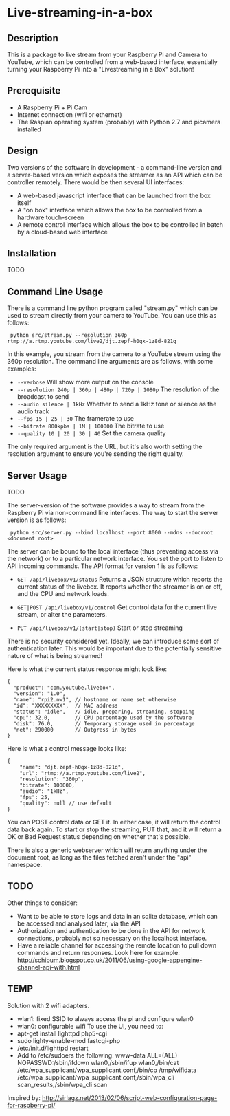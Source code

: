 Live-streaming-in-a-box
=======================

Description
-----------

This is a package to live stream from your Raspberry Pi and Camera to YouTube,
which can be controlled from a web-based interface, essentially turning your 
Raspberry Pi into a "Livestreaming in a Box" solution!

Prerequisite
------------

 * A Raspberry Pi + Pi Cam
 * Internet connection (wifi or ethernet)
 * The Raspian operating system (probably) with Python 2.7 and picamera installed


Design
------

Two versions of the software in development - a command-line version and
a server-based version which exposes the streamer as an API which can be
controller remotely. There would be then several UI interfaces:

  * A web-based javascript interface that can be launched from the box
    itself
  * A "on box" interface which allows the box to be controlled from a
    hardware touch-screen
  * A remote control interface which allows the box to be controlled in
    batch by a cloud-based web interface


Installation
------------

TODO


Command Line Usage
------------------

There is a command line python program called "stream.py" which can be used
to stream directly from your camera to YouTube. You can use this as follows:

```
 python src/stream.py --resolution 360p rtmp://a.rtmp.youtube.com/live2/djt.zepf-h0qx-1z8d-821q
```

In this example, you stream from the camera to a YouTube stream using the 360p
resolution. The command line arguments are as follows, with some examples:

  * `--verbose` Will show more output on the console
  * `--resolution 240p | 360p | 480p | 720p | 1080p` The resolution of the broadcast to send
  * `--audio silence | 1kHz` Whether to send a 1kHz tone or silence as the audio track
  * `--fps 15 | 25 | 30` The framerate to use
  * `--bitrate 800kpbs | 1M | 100000` The bitrate to use
  * `--quality 10 | 20 | 30 | 40` Set the camera quality
  
The only required argument is the URL, but it's also worth setting the resolution
argument to ensure you're sending the right quality.

Server Usage
------------

TODO

The server-version of the software provides a way to stream from the Raspberry Pi
via non-command line interfaces. The way to start the server version is as follows:

```
 python src/server.py --bind localhost --port 8000 --mdns --docroot <document root>
```

The server can be bound to the local interface (thus preventing access via the
network) or to a particular network interface. You set the port to listen to API
incoming commands. The API format for version 1 is as follows:

   * `GET /api/livebox/v1/status` Returns a JSON structure which reports the current
	 status of the livebox. It reports whether the streamer is on or off, and the CPU
	 and network loads.
	 
   * `GET|POST /api/livebox/v1/control` Get control data for the current live stream,
	 or alter the parameters.
	 
   * `PUT /api/livebox/v1/(start|stop)` Start or stop streaming
   
There is no security considered yet. Ideally, we can introduce some sort of authentication
later. This would be important due to the potentially sensitive nature of what is being
streamed!

Here is what the current status response might look like:

```
{
  "product": "com.youtube.livebox",
  "version": "1.0",
  "name": "rpi2.nw1", // hostname or name set otherwise
  "id": "XXXXXXXXX",  // MAC address
  "status": "idle",   // idle, preparing, streaming, stopping
  "cpu": 32.0,        // CPU percentage used by the software
  "disk": 76.0,       // Temporary storage used in percentage
  "net": 290000       // Outgress in bytes
}
```

Here is what a control message looks like:

```
{
	"name": "djt.zepf-h0qx-1z8d-821q",
	"url": "rtmp://a.rtmp.youtube.com/live2",
	"resolution": "360p",
	"bitrate": 100000,
	"audio": "1kHz",
	"fps": 25,
	"quality": null // use default
}
```

You can POST control data or GET it. In either case, it will return the
control data back again. To start or stop the streaming, PUT that, and
it will return a OK or Bad Request status depending on whether that's possible.

There is also a generic webserver which will return anything under the document
root, as long as the files fetched aren't under the "api" namespace.

TODO
----

Other things to consider:

  * Want to be able to store logs and data in an sqlite database, which can be
    accessed and analysed later, via the API
  * Authorization and authentication to be done in the API for network connections,
    probably not so necessary on the localhost interface.
  * Have a reliable channel for accessing the remote location to pull down commands
    and return responses. Look here for example: http://schibum.blogspot.co.uk/2011/06/using-google-appengine-channel-api-with.html
	

TEMP
----
Solution with 2 wifi adapters. 
 - wlan1: fixed SSID to always access the pi and configure wlan0
 - wlan0: configurable wifi
To use the UI, you need to:
 - apt-get install lighttpd php5-cgi
 - sudo lighty-enable-mod fastcgi-php
 - /etc/init.d/lighttpd restart
 - Add to /etc/sudoers the following: www-data ALL=(ALL) NOPASSWD:/sbin/ifdown wlan0,/sbin/ifup wlan0,/bin/cat /etc/wpa_supplicant/wpa_supplicant.conf,/bin/cp /tmp/wifidata /etc/wpa_supplicant/wpa_supplicant.conf,/sbin/wpa_cli scan_results,/sbin/wpa_cli scan

Inspired by: http://sirlagz.net/2013/02/06/script-web-configuration-page-for-raspberry-pi/

